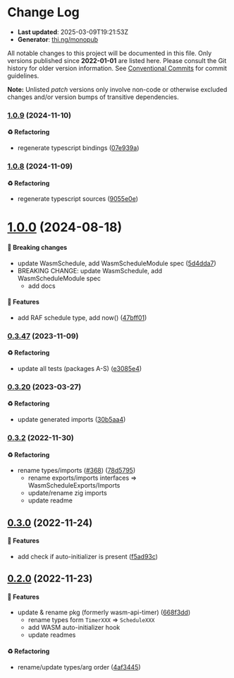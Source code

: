 # Change Log

- **Last updated**: 2025-03-09T19:21:53Z
- **Generator**: [thi.ng/monopub](https://thi.ng/monopub)

All notable changes to this project will be documented in this file.
Only versions published since **2022-01-01** are listed here.
Please consult the Git history for older version information.
See [Conventional Commits](https://conventionalcommits.org/) for commit guidelines.

**Note:** Unlisted _patch_ versions only involve non-code or otherwise excluded changes
and/or version bumps of transitive dependencies.

### [1.0.9](https://github.com/thi-ng/umbrella/tree/@thi.ng/wasm-api-schedule@1.0.9) (2024-11-10)

#### ♻️ Refactoring

- regenerate typescript bindings ([07e939a](https://github.com/thi-ng/umbrella/commit/07e939a))

### [1.0.8](https://github.com/thi-ng/umbrella/tree/@thi.ng/wasm-api-schedule@1.0.8) (2024-11-09)

#### ♻️ Refactoring

- regenerate typescript sources ([9055e0e](https://github.com/thi-ng/umbrella/commit/9055e0e))

# [1.0.0](https://github.com/thi-ng/umbrella/tree/@thi.ng/wasm-api-schedule@1.0.0) (2024-08-18)

#### 🛑 Breaking changes

- update WasmSchedule, add WasmScheduleModule spec ([5d4dda7](https://github.com/thi-ng/umbrella/commit/5d4dda7))
- BREAKING CHANGE: update WasmSchedule, add WasmScheduleModule spec
  - add docs

#### 🚀 Features

- add RAF schedule type, add now() ([47bff01](https://github.com/thi-ng/umbrella/commit/47bff01))

### [0.3.47](https://github.com/thi-ng/umbrella/tree/@thi.ng/wasm-api-schedule@0.3.47) (2023-11-09)

#### ♻️ Refactoring

- update all tests (packages A-S) ([e3085e4](https://github.com/thi-ng/umbrella/commit/e3085e4))

### [0.3.20](https://github.com/thi-ng/umbrella/tree/@thi.ng/wasm-api-schedule@0.3.20) (2023-03-27)

#### ♻️ Refactoring

- update generated imports ([30b5aa4](https://github.com/thi-ng/umbrella/commit/30b5aa4))

### [0.3.2](https://github.com/thi-ng/umbrella/tree/@thi.ng/wasm-api-schedule@0.3.2) (2022-11-30)

#### ♻️ Refactoring

- rename types/imports ([#368](https://github.com/thi-ng/umbrella/issues/368)) ([78d5795](https://github.com/thi-ng/umbrella/commit/78d5795))
  - rename exports/imports interfaces => WasmScheduleExports/Imports
  - update/rename zig imports
  - update readme

## [0.3.0](https://github.com/thi-ng/umbrella/tree/@thi.ng/wasm-api-schedule@0.3.0) (2022-11-24)

#### 🚀 Features

- add check if auto-initializer is present ([f5ad93c](https://github.com/thi-ng/umbrella/commit/f5ad93c))

## [0.2.0](https://github.com/thi-ng/umbrella/tree/@thi.ng/wasm-api-schedule@0.2.0) (2022-11-23)

#### 🚀 Features

- update & rename pkg (formerly wasm-api-timer) ([668f3dd](https://github.com/thi-ng/umbrella/commit/668f3dd))
  - rename types form `TimerXXX` => `ScheduleXXX`
  - add WASM auto-initializer hook
  - update readmes

#### ♻️ Refactoring

- rename/update types/arg order ([4af3445](https://github.com/thi-ng/umbrella/commit/4af3445))
